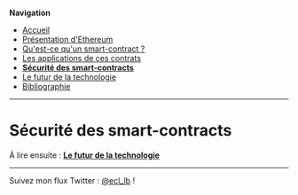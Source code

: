 **Navigation**
* [Accueil](index.html)
* [Présentation d'Ethereum](ethereum.html)
* [Qu'est-ce qu'un smart-contract ?](smartcontracts.html)
* [Les applications de ces contrats](applications.html)
* [**Sécurité des smart-contracts**](securite.html)
* [Le futur de la technologie](futur.html)
* [Bibliographie](bibliographie.html)

___

# Sécurité des smart-contracts



À lire ensuite : [**Le futur de la technologie**](futur.html)

___
Suivez mon flux Twitter : [@ecl_lb](https://twitter.com/ecl_lb) !
